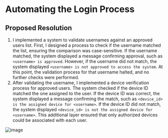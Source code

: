 # Automating the Login Process

## Proposed Resolution

1. I implemented a system to validate usernames against an approved users list. First, I designed a process to check if the username matched the list, ensuring the comparison was case-sensitive. If the username matched, the system displayed a message confirming approval, such as `<username> is approved`. However, if the username did not match, the system displayed `<username> is not approved to access the system`. At this point, the validation process for that username halted, and no further checks were performed.
2. After validating the username, I implemented a device verification process for approved users. The system checked if the device ID matched the one assigned to the user. If the device ID was correct, the system displayed a message confirming the match, such as `<device_id> is the assigned device for <username>`. If the device ID did not match, the system displayed `<device_id> is not the assigned device for <username>`. This additional layer ensured that only authorized devices could be associated with each user.

![image](https://github.com/user-attachments/assets/cfdc87f0-8fa2-4f08-88f0-76547437b415)
